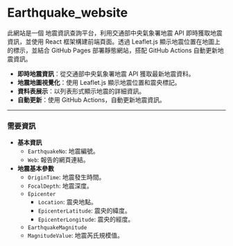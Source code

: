 # Earthquake_website

此網站是一個 地震資訊查詢平台，利用交通部中央氣象署地震 API 即時獲取地震資訊，並使用 React 框架構建前端頁面。透過 Leaflet.js 顯示地震位置在地圖上的標示，並結合 GitHub Pages 部署靜態網站，搭配 GitHub Actions 自動更新地震資訊。

- **即時地震資訊**：從交通部中央氣象署地震 API 獲取最新地震資料。
- **地震地圖視覺化**：使用 Leaflet.js 顯示地震位置和震央標記。
- **資料表展示**：以列表形式顯示地震的詳細資訊。
- **自動更新**：使用 GitHub Actions，自動更新地震資訊。

---

### 需要資訊

- **基本資訊**
  - `EarthquakeNo`: 地震編號。
  - `Web`: 報告的網頁連結。
- **地震基本參數**
  - `OriginTime`: 地震發生時間。
  - `FocalDepth`: 地震深度。
  - `Epicenter`
    - `Location`: 震央地點。
    - `EpicenterLatitude`: 震央的緯度。
    - `EpicenterLongitude`: 震央的經度。
  - `EarthquakeMagnitude`
  - `MagnitudeValue`: 地震芮氏規模值。
